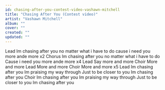 ```yaml
---
id: chasing-after-you-contest-video-vashawn-mitchell
title: "Chasing After You (Contest video)"
artist: "Vashawn Mitchell"
album: ""
cover: ""
created: ""
updated: ""
---
```


Lead
Im chasing after you no matter what i have to do cause i need you more ande more x2
Chorus
Im chasing after you no matter what i have to do
Cause i need you more ande more x4
Lead
Say more and more
Choir
More and more
Lead
More and more
Choir
More and more x5
Lead
Im chasing after you
Im praising my way through
Just to be closer to you
Im chasing after you
Choir
Im chasing after you
Im praising my way through
Just to be closer to you
Im chasing after you